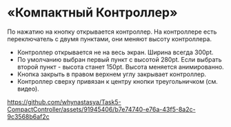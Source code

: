 # «Компактный Контроллер»

По нажатию на кнопку открывается контроллер. На контроллере есть переключатель с двумя пунктами, они меняют высоту контроллера.

- Контроллер открывается не на весь экран. Ширина всегда 300pt.
- По умолчанию выбран первый пункт с высотой 280pt. Если выбрать второй пункт - высота станет 150pt. Высота меняется анимированно.
- Кнопка закрыть в правом верхнем углу закрывает контроллер.
- Контроллер сверху привязан к центру кнопки треугольничком (см. видео).

https://github.com/whynastasya/Task5-CompactController/assets/91945406/b7e74740-e76a-43f5-8a2c-9c3568b6af2c

